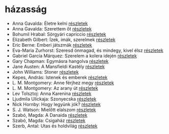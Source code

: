 # házasság

- Anna Gavalda: Életre kelni [részletek](../_details/Anna%20Gavalda.md#id_1303)
- Anna Gavalda: Szerettem őt [részletek](../_details/Anna%20Gavalda.md#id_1304)
- Bohumil Hrabal: Sörgyári capriccio [részletek](../_details/Bohumil%20Hrabal.md#id_448)
- Elizabeth Gilbert: Ízek, imák, szerelmek [részletek](../_details/Elizabeth%20Gilbert.md#id_802)
- Eric Berne: Emberi játszmák [részletek](../_details/Eric%20Berne.md#id_291)
- Eva-Maria Zurhorst: Szeresd önmagad, és mindegy, kivel élsz [részletek](../_details/Eva-Maria%20Zurhorst.md#id_513)
- Gabriel García Márquez: Szerelem a kolera idején [részletek](../_details/Gabriel%20Garc%C3%ADa%20M%C3%A1rquez.md#id_342)
- Gary Chapman: Egymásra hangolva [részletek](../_details/Gary%20Chapman.md#id_379)
- Jane Austen: A Mansfieldi Kastély [részletek](../_details/Jane%20Austen.md#id_55)
- John Williams: Stoner [részletek](../_details/John%20Williams.md#id_1004)
- Kepes, András: Istenek és emberek [részletek](../_details/Kepes%2C%20Andr%C3%A1s.md#id_1232)
- L. M. Montgomery: Anne férjhez megy [részletek](../_details/L.%20M.%20Montgomery.md#id_486)
- L. M. Montgomery: Az arany út [részletek](../_details/L.%20M.%20Montgomery.md#id_491)
- Lev Tolsztoj: Anna Karenina [részletek](../_details/Lev%20Tolsztoj.md#id_778)
- Ljudmila Ulickaja: Szonyecska [részletek](../_details/Ljudmila%20Ulickaja.md#id_1289)
- Nick Hornby: Hogy legyünk jók? [részletek](../_details/Nick%20Hornby.md#id_304)
- S. J. Watson: Mielőtt elalszom [részletek](../_details/S.%20J.%20Watson.md#id_994)
- Szabó, Magda: A Danaida [részletek](../_details/Szab%C3%B3%2C%20Magda.md#id_1350)
- Szabó, Magda: Csigaház [részletek](../_details/Szab%C3%B3%2C%20Magda.md#id_1345)
- Szerb, Antal: Utas és holdvilág [részletek](../_details/Szerb%2C%20Antal.md#id_387)